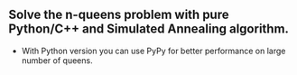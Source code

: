 ## Solve the n-queens problem with pure Python/C++ and Simulated Annealing algorithm.
* With Python version you can use PyPy for better performance on large number of queens.
